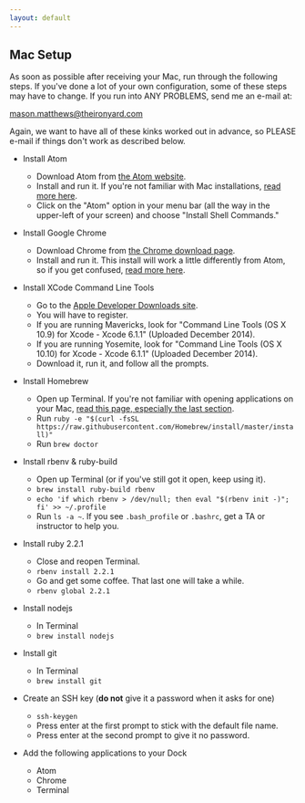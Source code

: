 ```yaml
---
layout: default
---
```


## Mac Setup

As soon as possible after receiving your Mac, run through the following steps.
If you've done a lot of your own configuration, some of these steps may have to
change.  If you run into ANY PROBLEMS, send me an e-mail at:

mason.matthews@theironyard.com

Again, we want to have all of these kinks worked out in advance, so PLEASE
e-mail if things don't work as described below.

* Install Atom
  * Download Atom from [the Atom website](https://atom.io/).
  * Install and run it.  If you're not familiar with Mac installations, [read more here](mac_installations.html).
  * Click on the "Atom" option in your menu bar (all the way in the upper-left of your screen) and choose "Install Shell Commands."

* Install Google Chrome
  * Download Chrome from [the Chrome download page](https://www.google.com/intl/en/chrome/browser/).
  * Install and run it.  This install will work a little differently from Atom, so if you get confused, [read more here](mac_installations.html).

* Install XCode Command Line Tools
  * Go to the [Apple Developer Downloads site](https://developer.apple.com/downloads/).
  * You will have to register.
  * If you are running Mavericks, look for "Command Line Tools (OS X 10.9) for Xcode - Xcode 6.1.1" (Uploaded December 2014).
  * If you are running Yosemite, look for "Command Line Tools (OS X 10.10) for Xcode - Xcode 6.1.1" (Uploaded December 2014).
  * Download it, run it, and follow all the prompts.

* Install Homebrew
  * Open up Terminal.  If you're not familiar with opening applications on your Mac, [read this page, especially the last section](mac_installations.html).
  * Run `ruby -e "$(curl -fsSL https://raw.githubusercontent.com/Homebrew/install/master/install)"`
  * Run `brew doctor`

* Install rbenv & ruby-build
  * Open up Terminal (or if you've still got it open, keep using it).
  * `brew install ruby-build rbenv`
  * `echo 'if which rbenv > /dev/null; then eval "$(rbenv init -)"; fi' >> ~/.profile`
  * Run `ls -a ~`. If you see `.bash_profile` or `.bashrc`, get a TA or instructor to help you.

* Install ruby 2.2.1
  * Close and reopen Terminal.
  * `rbenv install 2.2.1`
  * Go and get some coffee. That last one will take a while.
  * `rbenv global 2.2.1`

* Install nodejs
  * In Terminal
  * `brew install nodejs`

* Install git
  * In Terminal
  * `brew install git`

* Create an SSH key (__do not__ give it a password when it asks for one)
  * `ssh-keygen`
  * Press enter at the first prompt to stick with the default file name.
  * Press enter at the second prompt to give it no password.

* Add the following applications to your Dock
  * Atom
  * Chrome
  * Terminal
